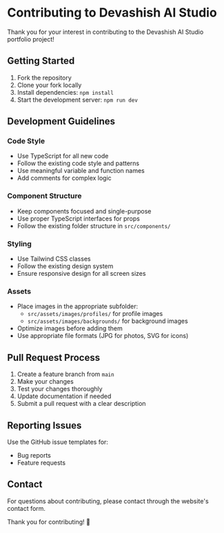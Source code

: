 # Contributing to Devashish AI Studio

Thank you for your interest in contributing to the Devashish AI Studio portfolio project!

## Getting Started

1. Fork the repository
2. Clone your fork locally
3. Install dependencies: `npm install`
4. Start the development server: `npm run dev`

## Development Guidelines

### Code Style
- Use TypeScript for all new code
- Follow the existing code style and patterns
- Use meaningful variable and function names
- Add comments for complex logic

### Component Structure
- Keep components focused and single-purpose
- Use proper TypeScript interfaces for props
- Follow the existing folder structure in `src/components/`

### Styling
- Use Tailwind CSS classes
- Follow the existing design system
- Ensure responsive design for all screen sizes

### Assets
- Place images in the appropriate subfolder:
  - `src/assets/images/profiles/` for profile images
  - `src/assets/images/backgrounds/` for background images
- Optimize images before adding them
- Use appropriate file formats (JPG for photos, SVG for icons)

## Pull Request Process

1. Create a feature branch from `main`
2. Make your changes
3. Test your changes thoroughly
4. Update documentation if needed
5. Submit a pull request with a clear description

## Reporting Issues

Use the GitHub issue templates for:
- Bug reports
- Feature requests

## Contact

For questions about contributing, please contact through the website's contact form.

Thank you for contributing! 🚀
